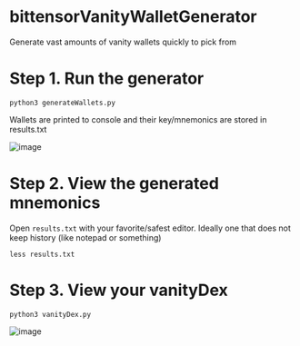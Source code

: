 # bittensorVanityWalletGenerator
Generate vast amounts of vanity wallets quickly to pick from

# Step 1. Run the generator

`python3 generateWallets.py`

Wallets are printed to console and their key/mnemonics are stored in results.txt

![image](https://github.com/user-attachments/assets/c5a22bcb-2498-4641-8e0e-c9b37970490f)

# Step 2. View the generated mnemonics

Open `results.txt` with your favorite/safest editor.  Ideally one that does not keep history (like notepad or something)

`less results.txt`

# Step 3. View your vanityDex

`python3 vanityDex.py`

![image](https://github.com/user-attachments/assets/367772eb-c810-418e-b9a7-318efcced054)
